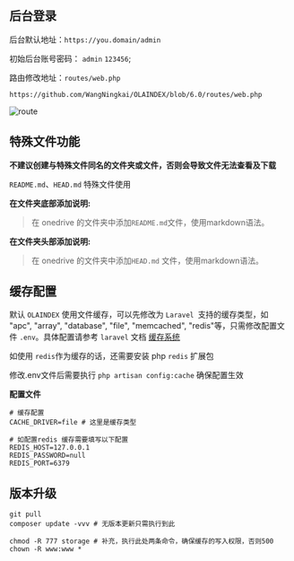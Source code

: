 ## 后台登录

后台默认地址：`https://you.domain/admin`

初始后台账号密码：  `admin` `123456`;

路由修改地址：`routes/web.php`

```
https://github.com/WangNingkai/OLAINDEX/blob/6.0/routes/web.php
```

![route](https://i.loli.net/2018/10/27/5bd47191e7a90.png)


## 特殊文件功能

**不建议创建与特殊文件同名的文件夹或文件，否则会导致文件无法查看及下载**

` README.md `、`HEAD.md` 特殊文件使用

**在文件夹底部添加说明:**  
>在 onedrive 的文件夹中添加` README.md `文件，使用markdown语法。  

**在文件夹头部添加说明:**  
>在 onedrive 的文件夹中添加`HEAD.md` 文件，使用markdown语法。  


## 缓存配置

默认 `OLAINDEX` 使用文件缓存，可以先修改为 `Laravel `支持的缓存类型，如 "apc", "array", "database", "file", "memcached", "redis"等，只需修改配置文件 `.env`。具体配置请参考 `laravel` 文档 [缓存系统](https://laravel-china.org/docs/laravel/5.7/cache/2278)

如使用 `redis`作为缓存的话，还需要安装 php `redis` 扩展包

修改.env文件后需要执行 `php artisan config:cache` 确保配置生效

**配置文件**

```
# 缓存配置
CACHE_DRIVER=file # 这里是缓存类型

# 如配置redis 缓存需要填写以下配置
REDIS_HOST=127.0.0.1
REDIS_PASSWORD=null
REDIS_PORT=6379
```

## 版本升级

```
git pull 
composer update -vvv # 无版本更新只需执行到此

chmod -R 777 storage # 补充，执行此处两条命令，确保缓存的写入权限，否则500
chown -R www:www *
```

